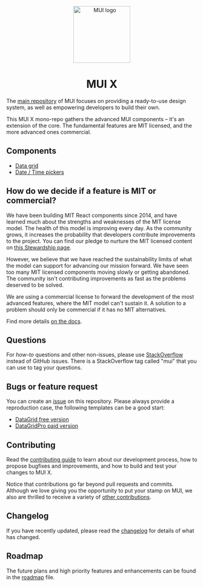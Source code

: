 <!-- markdownlint-disable-next-line -->
<p align="center">
  <a href="https://mui.com/" rel="noopener" target="_blank"><img width="150" src="https://mui.com/static/logo.svg" alt="MUI logo"></a>
</p>

<h1 align="center">MUI X</h1>

The [main repository](https://github.com/mui/material-ui) of MUI focuses on providing a ready-to-use design system, as well as empowering developers to build their own.

This MUI X mono-repo gathers the advanced MUI components – it's an extension of the core.
The fundamental features are MIT licensed, and the more advanced ones commercial.

## Components

- [Data grid](https://mui.com/x/react-data-grid/)
- [Date / Time pickers](https://mui.com/x/react-date-pickers/getting-started/)

## How do we decide if a feature is MIT or commercial?

We have been building MIT React components since 2014,
and have learned much about the strengths and weaknesses of the MIT license model.
The health of this model is improving every day.
As the community grows, it increases the probability that developers contribute improvements to the project.
You can find our pledge to nurture the MIT licensed content on [this Stewardship page](https://mui-org.notion.site/Stewardship-542a2226043d4f4a96dfb429d16cf5bd).

However, we believe that we have reached the sustainability limits of what the model can support for advancing our mission forward.
We have seen too many MIT licensed components moving slowly or getting abandoned.
The community isn't contributing improvements as fast as the problems deserved to be solved.

We are using a commercial license to forward the development of the most advanced features, where the MIT model can't sustain it.
A solution to a problem should only be commercial if it has no MIT alternatives.

Find more details [on the docs](https://mui.com/x/advanced-components/#licenses).

## Questions

For _how-to_ questions and other non-issues,
please use [StackOverflow](https://stackoverflow.com/questions/tagged/mui) instead of GitHub issues.
There is a StackOverflow tag called "mui" that you can use to tag your questions.

## Bugs or feature request

You can create an [issue](https://github.com/mui/mui-x/issues) on this repository.
Please always provide a reproduction case, the following templates can be a good start:

- [DataGrid free version](https://codesandbox.io/s/datagrid-v5-quick-start-54iz1)
- [DataGridPro paid version](https://codesandbox.io/s/datagridpro-v5-quick-start-5pjhc)

## Contributing

Read the [contributing guide](/CONTRIBUTING.md) to learn about our development process, how to propose bugfixes and improvements, and how to build and test your changes to MUI X.

Notice that contributions go far beyond pull requests and commits.
Although we love giving you the opportunity to put your stamp on MUI, we also are thrilled to receive a variety of [other contributions](https://mui.com/getting-started/faq/#material-ui-is-awesome-how-can-i-support-the-project).

## Changelog

If you have recently updated, please read the [changelog](https://github.com/mui/mui-x/releases) for details of what has changed.

## Roadmap

The future plans and high priority features and enhancements can be found in the [roadmap](https://mui.com/discover-more/roadmap/) file.
